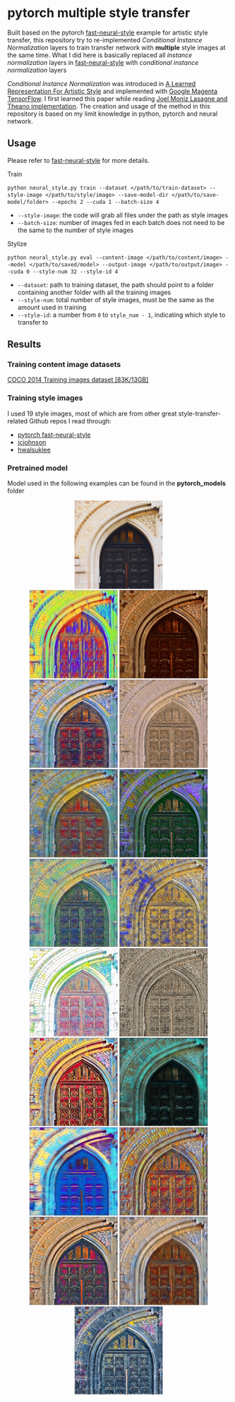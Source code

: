 # pytorch multiple style transfer

Built based on the pytorch [fast-neural-style](https://github.com/pytorch/examples/tree/master/fast_neural_style) example for artistic style transfer, this repository try to re-implemented *Conditional Instance Normalization* layers to train transfer network with **multiple** style images at the same time. What I did here is basically replaced all *instance normalization* layers in [fast-neural-style](https://github.com/pytorch/examples/tree/master/fast_neural_style) with *conditional instance normalization* layers

*Conditional Instance Normalization* was introduced in [A Learned Representation For Artistic Style](https://arxiv.org/abs/1610.07629) and implemented with [Google Magenta TensorFlow](https://github.com/tensorflow/magenta/tree/master/magenta/models/image_stylization). I first learned this paper while reading [Joel Moniz Lasagne and Theano implementation](https://github.com/joelmoniz/gogh-figure). The creation and usage of the method in this repository is based on my limit knowledge in python, pytorch and neural network. 

## Usage

Please refer to [fast-neural-style](https://github.com/pytorch/examples/tree/master/fast_neural_style) for more details. 

Train
```
python neural_style.py train --dataset </path/to/train-dataset> --style-image </path/to/style/image> --save-model-dir </path/to/save-model/folder> --epochs 2 --cuda 1 --batch-size 4
```
* `--style-image`: the code will grab all files under the path as style images
* `--batch-size`: number of images fed in each batch does not need to be the same to the number of style images

Stylize 
```
python neural_style.py eval --content-image </path/to/content/image> --model </path/to/saved/model> --output-image </path/to/output/image> --cuda 0 --style-num 32 --style-id 4
```
* `--dataset`: path to training dataset, the path should point to a folder containing another folder with all the training images
* `--style-num`: total number of style images, must be the same as the amount used in training
* `--style-id`: a number from `0` to `style_num - 1`, indicating which style to transfer to


## Results

### Training content image datasets

[COCO 2014 Training images dataset [83K/13GB]](http://images.cocodataset.org/zips/train2014.zip)

### Training style images

I used 19 style images, most of which are from other great style-transfer-related Github repos I read through:
* [pytorch fast-neural-style](https://github.com/pytorch/examples/tree/master/fast_neural_style/images/style-images)
* [jcjohnson](https://github.com/jcjohnson/fast-neural-style/tree/master/images/styles)
* [hwalsuklee](https://github.com/hwalsuklee/tensorflow-style-transfer/tree/master/images)

### Pretrained model

Model used in the following examples can be found in the **pytorch_models** folder

<div align='center'>
  <img src='images/content_images/amber.jpg' height="200px">		
</div>

<div align='center'>
  <img src='images/output_images/amber_style0.jpg' height="200px">
  <img src='images/output_images/amber_style1.jpg' height="200px">
  <img src='images/output_images/amber_style2.jpg' height="200px">
  <img src='images/output_images/amber_style3.jpg' height="200px">
  <img src='images/output_images/amber_style4.jpg' height="200px">
  <img src='images/output_images/amber_style5.jpg' height="200px">
  <img src='images/output_images/amber_style6.jpg' height="200px">
  <img src='images/output_images/amber_style7.jpg' height="200px">
  <img src='images/output_images/amber_style8.jpg' height="200px">
  <img src='images/output_images/amber_style9.jpg' height="200px">
  <img src='images/output_images/amber_style10.jpg' height="200px">
  <img src='images/output_images/amber_style11.jpg' height="200px">
  <img src='images/output_images/amber_style12.jpg' height="200px">
  <img src='images/output_images/amber_style13.jpg' height="200px">
  <img src='images/output_images/amber_style14.jpg' height="200px">
  <img src='images/output_images/amber_style15.jpg' height="200px">
  <img src='images/output_images/amber_style16.jpg' height="200px">
</div>
